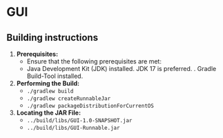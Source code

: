 # GUI


## Building instructions

1. **Prerequisites:**
    - Ensure that the following prerequisites are met:
    - Java Development Kit (JDK) installed. JDK 17 is preferred.
      . Gradle Build-Tool installed.
2. **Performing the Build:**
    - `./gradlew build`
    - `./gradlew createRunnableJar`
    - `./gradlew packageDistributionForCurrentOS`
3. **Locating the JAR File:**
    - `../build/libs/GUI-1.0-SNAPSHOT.jar`
    - `../build/libs/GUI-Runnable.jar`